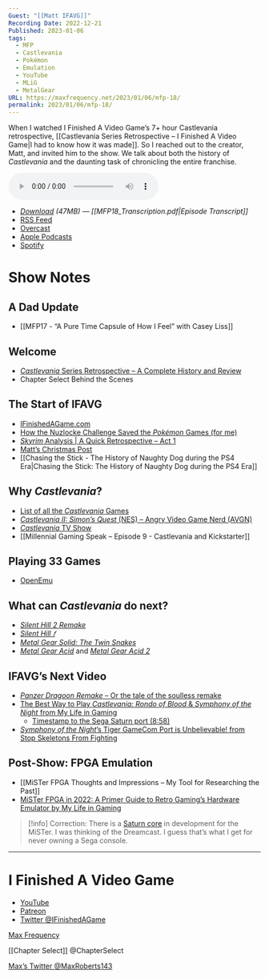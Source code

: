 ```yaml
---
Guest: "[[Matt IFAVG]]"
Recording Date: 2022-12-21
Published: 2023-01-06
tags:
  - MFP
  - Castlevania
  - Pokémon
  - Emulation
  - YouTube
  - MLiG
  - MetalGear
URL: https://maxfrequency.net/2023/01/06/mfp-18/
permalink: 2023/01/06/mfp-18/
---
```

When I watched I Finished A Video Game’s 7+ hour Castlevania retrospective, [[Castlevania Series Retrospective – I Finished A Video Game|I had to know how it was made]]. So I reached out to the creator, Matt, and invited him to the show. We talk about both the history of *Castlevania* and the daunting task of chronicling the entire franchise.

<audio controls>
  <source src="https://traffic.libsyn.com/maxfrequency/MF18_Final.mp3">
</audio>

- *[Download](https://traffic.libsyn.com/maxfrequency/MF18_Final.mp3) (47MB)  — [[MFP18_Transcription.pdf|Episode Transcript]]*
- [RSS Feed](https://maxfrequency.libsyn.com/rss)
- [Overcast](https://overcast.fm/itunes1557043396)
- [Apple Podcasts](https://podcasts.apple.com/us/podcast/the-max-frequency-podcast/id1557043396)
- [Spotify](https://open.spotify.com/show/3W1LwBNmhZ6s5QmQViWXKn)

# Show Notes
## A Dad Update

- [[MFP17 - “A Pure Time Capsule of How I Feel” with Casey Liss]]
## Welcome

- [*Castlevania* Series Retrospective – A Complete History and Review](https://youtu.be/peVgerhXJlU)
- Chapter Select Behind the Scenes
## The Start of IFAVG

- [IFinishedAGame.com](https://ifinishedagame.com/)
- [How the Nuzlocke Challenge Saved the *Pokémon* Games (for me)](https://www.youtube.com/watch?v=SzZmFKypK4o)
- [*Skyrim* Analysis | A Quick Retrospective – Act 1](https://youtu.be/dHP02JEC5H0)
- [Matt’s Christmas Post](https://maxfrequency.net/wp-content/uploads/2023/01/211225_IFAVG-Christmas-Post.png)
- [[Chasing the Stick - The History of Naughty Dog during the PS4 Era|Chasing the Stick: The History of Naughty Dog during the PS4 Era]]
## Why *Castlevania*?

- [List of all the *Castlevania* Games](https://en.wikipedia.org/wiki/List_of_Castlevania_media#Video_games)
- [*Castlevania II: Simon’s Quest* (NES) – Angry Video Game Nerd (AVGN)](https://youtu.be/V4we8iFk-fY)
- [*Castlevania* TV Show](https://en.wikipedia.org/wiki/Castlevania_(TV_series))
- [[Millennial Gaming Speak – Episode 9 - Castlevania and Kickstarter]]
## Playing 33 Games

- [OpenEmu](https://openemu.org/)
## What can *Castlevania* do next?

- [*Silent Hill 2 Remake*](https://en.wikipedia.org/wiki/Silent_Hill_2_(upcoming_video_game))
- [*Silent Hill 𝑓*](https://en.wikipedia.org/wiki/Silent_Hill_f)
- *[Metal Gear Solid: The Twin Snakes](https://en.wikipedia.org/wiki/Metal_Gear_Solid:_The_Twin_Snakes)*
- [*Metal Gear Acid*](https://en.wikipedia.org/wiki/Metal_Gear_Acid) and [*Metal Gear Acid 2*](https://en.wikipedia.org/wiki/Metal_Gear_Acid_2)
## IFAVG’s Next Video

- [*Panzer Dragoon Remake* – Or the tale of the soulless remake](https://ifinishedagame.com/2020/05/18/panzer-dragoon-remake-or-the-tale-of-the-soulless-remake/)
- [The Best Way to Play *Castlevania: Rondo of Blood* & *Symphony of the Night* from My Life in Gaming](https://youtu.be/ix6PKmbBcj0)
	- [Timestamp to the Sega Saturn port (8:58)](https://youtube.com/watch?v=ix6PKmbBcj0&t=538)
- [*Symphony of the Night*’s Tiger GameCom Port is Unbelievable! from Stop Skeletons From Fighting](https://youtu.be/6jwtM3EamcQ)
## Post-Show: FPGA Emulation

- [[MiSTer FPGA Thoughts and Impressions – My Tool for Researching the Past]]
- [MiSTer FPGA in 2022: A Primer Guide to Retro Gaming’s Hardware Emulator by My Life in Gaming](https://youtu.be/rhT6YYRH1EI)

> [!info] Correction: 
> There is a [Saturn core](https://github.com/srg320/Saturn_MiSTer) in development for the MiSTer. I was thinking of the Dreamcast. I guess that’s what I get for never owning a Sega console.

---
# I Finished A Video Game

- [YouTube](https://www.youtube.com/@IFinishedAVideoGame/)
- [Patreon](https://www.patreon.com/IFinishedAVideoGame)
- [Twitter @IFinishedAGame](https://twitter.com/IFinishedAGame)

[Max Frequency](https://www.maxfrequency.net/)

[[Chapter Select]] @ChapterSelect

[Max’s Twitter @MaxRoberts143](https://www.twitter.com/MaxRoberts143)